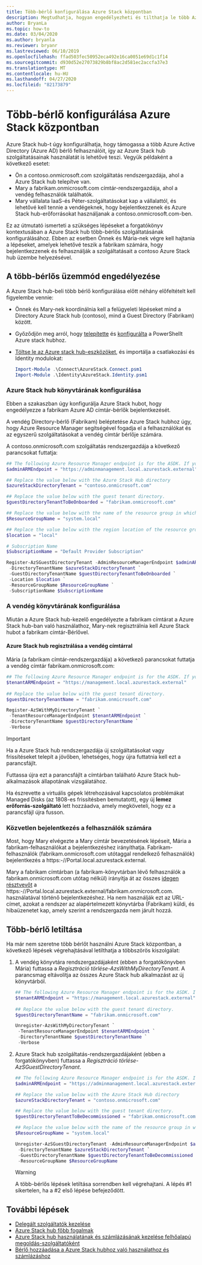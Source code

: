 ```yaml
---
title: Több-bérlő konfigurálása Azure Stack központban
description: Megtudhatja, hogyan engedélyezheti és tilthatja le több Azure Active Directory bérlőt Azure Stack hub-ban.
author: BryanLa
ms.topic: how-to
ms.date: 03/04/2020
ms.author: bryanla
ms.reviewer: bryanr
ms.lastreviewed: 06/10/2019
ms.openlocfilehash: ffad503fec50952eca492e16ca0051e69d1c1f14
ms.sourcegitcommit: d930d52e27073829b8bf8ac2d581ec2accfa37e3
ms.translationtype: MT
ms.contentlocale: hu-HU
ms.lasthandoff: 04/27/2020
ms.locfileid: "82173879"
---
```

# <a name="configure-multi-tenancy-in-azure-stack-hub"></a>Több-bérlő konfigurálása Azure Stack központban

Azure Stack hub-t úgy konfigurálhatja, hogy támogassa a több Azure Active Directory (Azure AD) bérlő felhasználóit, így az Azure Stack hub szolgáltatásainak használatát is lehetővé teszi. Vegyük példaként a következő esetet:

- Ön a contoso.onmicrosoft.com szolgáltatás rendszergazdája, ahol a Azure Stack hub telepítve van.
- Mary a fabrikam.onmicrosoft.com címtár-rendszergazdája, ahol a vendég felhasználók találhatók.
- Mary vállalata IaaS-és Péter-szolgáltatásokat kap a vállalattól, és lehetővé kell tennie a vendégeknek, hogy bejelentkezzenek és Azure Stack hub-erőforrásokat használjanak a contoso.onmicrosoft.com-ben.

Ez az útmutató ismerteti a szükséges lépéseket a forgatókönyv kontextusában a Azure Stack hub több-bérlős szolgáltatásának konfigurálásához. Ebben az esetben Önnek és Mária-nek végre kell hajtania a lépéseket, amelyek lehetővé teszik a fabrikam számára, hogy bejelentkezzenek és felhasználják a szolgáltatásait a contoso Azure Stack hub üzembe helyezésével.

## <a name="enable-multi-tenancy"></a>A több-bérlős üzemmód engedélyezése

A Azure Stack hub-beli több bérlő konfigurálása előtt néhány előfeltételt kell figyelembe vennie:
  
 - Önnek és Mary-nek koordinálnia kell a felügyeleti lépéseket mind a Directory Azure Stack hub (contoso), mind a Guest Directory (Fabrikam) között.
 - Győződjön meg arról, hogy [telepítette](azure-stack-powershell-install.md) és [konfigurálta](azure-stack-powershell-configure-admin.md) a PowerShellt Azure stack hubhoz.
 - [Töltse le az Azure stack hub-eszközöket](azure-stack-powershell-download.md), és importálja a csatlakozási és Identity modulokat:

    ```powershell
    Import-Module .\Connect\AzureStack.Connect.psm1
    Import-Module .\Identity\AzureStack.Identity.psm1
    ```

### <a name="configure-azure-stack-hub-directory"></a>Azure Stack hub könyvtárának konfigurálása

Ebben a szakaszban úgy konfigurálja Azure Stack hubot, hogy engedélyezze a fabrikam Azure AD címtár-bérlők bejelentkezését.

A vendég Directory-bérlő (Fabrikam) beléptetése Azure Stack hubhoz úgy, hogy Azure Resource Manager segítségével fogadja el a felhasználókat és az egyszerű szolgáltatásokat a vendég címtár bérlője számára.

A contoso.onmicrosoft.com szolgáltatás rendszergazdája a következő parancsokat futtatja:

```powershell  
## The following Azure Resource Manager endpoint is for the ASDK. If you're in a multinode environment, contact your operator or service provider to get the endpoint.
$adminARMEndpoint = "https://adminmanagement.local.azurestack.external"

## Replace the value below with the Azure Stack Hub directory
$azureStackDirectoryTenant = "contoso.onmicrosoft.com"

## Replace the value below with the guest tenant directory. 
$guestDirectoryTenantToBeOnboarded = "fabrikam.onmicrosoft.com"

## Replace the value below with the name of the resource group in which the directory tenant registration resource should be created (resource group must already exist).
$ResourceGroupName = "system.local"

## Replace the value below with the region location of the resource group.
$location = "local"

# Subscription Name
$SubscriptionName = "Default Provider Subscription"

Register-AzSGuestDirectoryTenant -AdminResourceManagerEndpoint $adminARMEndpoint `
 -DirectoryTenantName $azureStackDirectoryTenant `
 -GuestDirectoryTenantName $guestDirectoryTenantToBeOnboarded `
 -Location $location `
 -ResourceGroupName $ResourceGroupName `
 -SubscriptionName $SubscriptionName
```

### <a name="configure-guest-directory"></a>A vendég könyvtárának konfigurálása

Miután a Azure Stack hub-kezelő engedélyezte a fabrikam címtárat a Azure Stack hub-ban való használathoz, Mary-nek regisztrálnia kell Azure Stack hubot a fabrikam címtár-Bérlővel.

#### <a name="registering-azure-stack-hub-with-the-guest-directory"></a>Azure Stack hub regisztrálása a vendég címtárral

Mária (a fabrikam címtár-rendszergazdája) a következő parancsokat futtatja a vendég címtár fabrikam.onmicrosoft.com:

```powershell
## The following Azure Resource Manager endpoint is for the ASDK. If you're in a multinode environment, contact your operator or service provider to get the endpoint.
$tenantARMEndpoint = "https://management.local.azurestack.external"
    
## Replace the value below with the guest tenant directory.
$guestDirectoryTenantName = "fabrikam.onmicrosoft.com"

Register-AzSWithMyDirectoryTenant `
 -TenantResourceManagerEndpoint $tenantARMEndpoint `
 -DirectoryTenantName $guestDirectoryTenantName `
 -Verbose
```

> [!IMPORTANT]
> Ha a Azure Stack hub rendszergazdája új szolgáltatásokat vagy frissítéseket telepít a jövőben, lehetséges, hogy újra futtatnia kell ezt a parancsfájlt.
>
> Futtassa újra ezt a parancsfájlt a címtárban található Azure Stack hub-alkalmazások állapotának vizsgálatához.
>
> Ha észrevette a virtuális gépek létrehozásával kapcsolatos problémákat Managed Disks (az 1808-es frissítésben bemutatott), egy új **lemez erőforrás-szolgáltató** lett hozzáadva, amely megköveteli, hogy ez a parancsfájl újra fusson.

### <a name="direct-users-to-sign-in"></a>Közvetlen bejelentkezés a felhasználók számára

Most, hogy Mary elvégezte a Mary címtár bevezetésének lépéseit, Mária a fabrikam-felhasználókat a bejelentkezéshez irányíthatja. Fabrikam-felhasználók (fabrikam.onmicrosoft.com utótaggal rendelkező felhasználók) bejelentkezés a https\:-//Portal.local.azurestack.external.

Mary a fabrikam címtárban (a fabrikam-könyvtárban lévő felhasználók a fabrikam.onmicrosoft.com utótag nélkül) irányítja át az összes [idegen résztvevőt](/azure/role-based-access-control/rbac-and-directory-admin-roles) a https\:-//Portal.local.azurestack.external/fabrikam.onmicrosoft.com. használatával történő bejelentkezéshez. Ha nem használják ezt az URL-címet, azokat a rendszer az alapértelmezett könyvtárba (Fabrikam) küldi, és hibaüzenetet kap, amely szerint a rendszergazda nem járult hozzá.

## <a name="disable-multi-tenancy"></a>Több-bérlő letiltása

Ha már nem szeretne több bérlőt használni Azure Stack központban, a következő lépések végrehajtásával letilthatja a többszörös kiszolgálat:

1. A vendég könyvtára rendszergazdájaként (ebben a forgatókönyvben Mária) futtassa a *Regisztráció törlése-AzsWithMyDirectoryTenant*. A parancsmag eltávolítja az összes Azure Stack hub alkalmazást az új könyvtárból.

    ``` PowerShell
    ## The following Azure Resource Manager endpoint is for the ASDK. If you're in a multinode environment, contact your operator or service provider to get the endpoint.
    $tenantARMEndpoint = "https://management.local.azurestack.external"
        
    ## Replace the value below with the guest tenant directory.
    $guestDirectoryTenantName = "fabrikam.onmicrosoft.com"
    
    Unregister-AzsWithMyDirectoryTenant `
     -TenantResourceManagerEndpoint $tenantARMEndpoint `
     -DirectoryTenantName $guestDirectoryTenantName `
     -Verbose 
    ```

2. Azure Stack hub szolgáltatás-rendszergazdájaként (ebben a forgatókönyvben) futtassa a *Regisztráció törlése-AzSGuestDirectoryTenant*.

    ``` PowerShell
    ## The following Azure Resource Manager endpoint is for the ASDK. If you're in a multinode environment, contact your operator or service provider to get the endpoint.
    $adminARMEndpoint = "https://adminmanagement.local.azurestack.external"
    
    ## Replace the value below with the Azure Stack Hub directory
    $azureStackDirectoryTenant = "contoso.onmicrosoft.com"
    
    ## Replace the value below with the guest tenant directory. 
    $guestDirectoryTenantToBeDecommissioned = "fabrikam.onmicrosoft.com"
    
    ## Replace the value below with the name of the resource group in which the directory tenant registration resource should be created (resource group must already exist).
    $ResourceGroupName = "system.local"
    
    Unregister-AzSGuestDirectoryTenant -AdminResourceManagerEndpoint $adminARMEndpoint `
     -DirectoryTenantName $azureStackDirectoryTenant `
     -GuestDirectoryTenantName $guestDirectoryTenantToBeDecommissioned `
     -ResourceGroupName $ResourceGroupName
    ```

    > [!WARNING]
    > A több-bérlős lépések letiltása sorrendben kell végrehajtani. A lépés #1 sikertelen, ha a #2 első lépése befejeződött.

## <a name="next-steps"></a>További lépések

- [Delegált szolgáltatók kezelése](azure-stack-delegated-provider.md)
- [Azure Stack hub főbb fogalmak](azure-stack-overview.md)
- [Azure Stack hub használatának és számlázásának kezelése felhőalapú megoldás-szolgáltatóként](azure-stack-add-manage-billing-as-a-csp.md)
- [Bérlő hozzáadása a Azure Stack hubhoz való használathoz és számlázáshoz](azure-stack-csp-howto-register-tenants.md)
